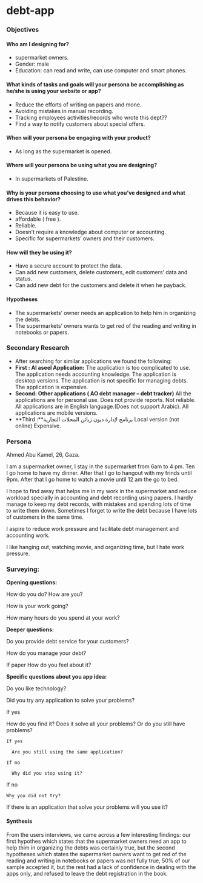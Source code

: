 # debt-app
### Objectives
#### Who am I designing for?
* supermarket owners.
* Gender: male
* Education: can read and write, can use computer and smart phones.

#### What kinds of tasks and goals will your persona be accomplishing as he/she is using your website or app?
* Reduce the efforts of writing on papers and mone.
* Avoiding mistakes in manual recording.
* Tracking employees activities/records who wrote this dept??
* Find a way to notify customers about special offers.

#### When will your persona be engaging with your product?
* As long as the supermarket is opened.

#### Where will your persona be using what you are designing?
* In supermarkets of Palestine.

#### Why is your persona choosing to use what you’ve designed and what drives this behavior?
* Because it is easy to use.
* affordable ( free ).
* Reliable.
* Doesn’t require a knowledge about computer or accounting.
* Specific for supermarkets’ owners and their customers.

#### How will they be using it?
* Have a secure account to protect the data.
* Can add new customers, delete customers, edit customers’ data and status.
* Can add new debt for the customers and delete it when he payback.

#### Hypotheses
* The supermarkets’ owner needs an application to help him in organizing the debts.
* The supermarkets’ owners wants to get red of the reading and writing in notebooks or papers.

### Secondary Research
* After searching for similar applications we found the following:
* **First : Al aseel Application:**
The application is too complicated to use.
The application needs accounting knowledge.
The application is desktop versions.
The application is not specific for managing debts.
The application is expensive.
* **Second: Other applications ( AO debt manager – debt tracker)**
All the applications are for personal use.
Does not provide reports.
Not reliable.
All applications are in English language.(Does not support Arabic).
All applications are mobile versions.
* **Third :**برنامج لإدارة ديون زبائن المحلات التجارية
Local version (not online)
Expensive.

### Persona
Ahmed Abu Kamel, 26, Gaza.

I am a supermarket owner, I stay in the supermarket from 6am to 4 pm. Ten I go home to have my dinner. After that I go to hangout with my frinds until 9pm. After that I go home to watch a movie until 12 am the go to bed.

I hope to find away that helps me in my work in the supermarket and reduce workload specially in accounting and debt recording using papers. I hardly manage to keep my debt records, with mistakes and spending lots of time to write them down.
Sometimes I forget to write the debt because I have lots of customers in the same time.

I aspire to reduce work pressure and facilitate debt management and accounting work.

I like hanging out, watching movie, and organizing time, but I hate work pressure.


### Surveying:

 **Opening questions:** 
 
How do you do? How are you?

How is your work going?

How many hours do you spend at your work?

 **Deeper questions:**

Do you provide debt service for your customers?

How do you manage your debt?

If paper How do you feel about it?

 **Specific questions about you app idea:**

Do you like technology?

Did you try any application to solve your problems?
  
  If yes
   
   How do you find it? Does it solve all your problems? Or do you still have problems?
    
    If yes
      
      Are you still using the same application?
    
    If no
      
      Why did you stop using it?
   
   If no 
    
    Why you did not try?

If there is an application that solve your problems will you use it?

 
 #### Synthesis
 From the users interviews, we came across a few interesting findings:
 our first hypothes which states that the supermarket owners need an app to help thim in organizing the debts was certainly true, but the second hypotheses which states the supermarket owners want to get red of the reading and writing in notebooks or papers was not fully true, 50% of our sample accepted it, but the rest had a lack of confidence in dealing with the apps only, and refused to leave the debt registration in the book.
 

